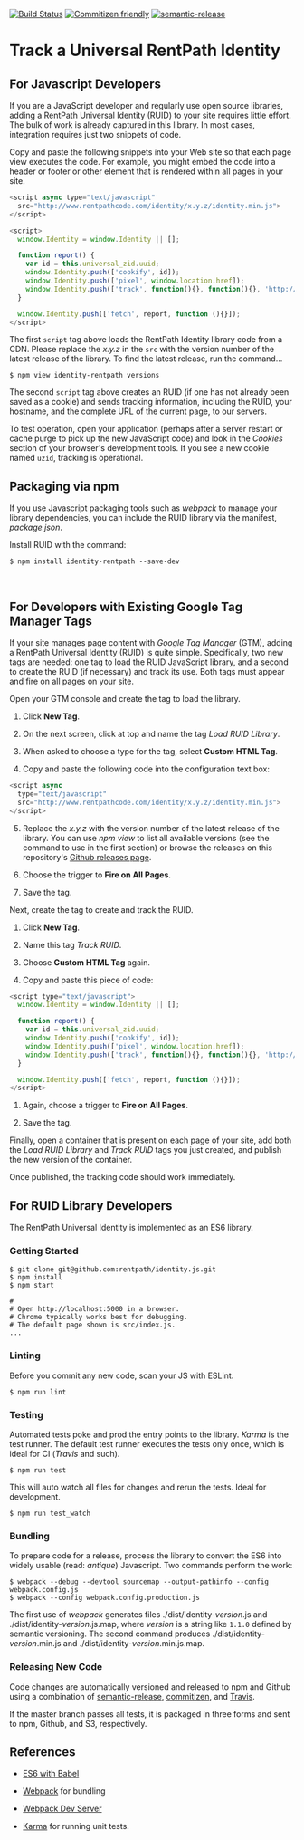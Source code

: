 [![Build Status](https://travis-ci.org/rentpath/identity.js.svg?branch=master)](https://travis-ci.org/rentpath/identity.js) [![Commitizen friendly](https://img.shields.io/badge/commitizen-friendly-brightgreen.svg)](http://commitizen.github.io/cz-cli/) [![semantic-release](https://img.shields.io/badge/%20%20%F0%9F%93%A6%F0%9F%9A%80-semantic--release-e10079.svg?style=plastic)](https://github.com/semantic-release/semantic-release)


Track a Universal RentPath Identity
===================================

For Javascript Developers
-------------------------

If you are a JavaScript developer and regularly use open source libraries,
adding a RentPath Universal Identity (RUID) to your site requires little effort.
The bulk of work is already captured in this library. In most cases, integration
requires just two snippets of code.

Copy and paste the following snippets into your Web site so that each page view
executes the code. For example, you might embed the code into a header or footer
or other element that is rendered within all pages in your site.

~~~~~~~~~~~~~~~~~~~~~~~~~~~~~~~~~~~~~~~~~~~~~~~~~~~~~~~~~~~~~~~~~~~~~ javascript
<script async type="text/javascript"
  src="http://www.rentpathcode.com/identity/x.y.z/identity.min.js">
</script>

<script>
  window.Identity = window.Identity || [];

  function report() {
    var id = this.universal_zid.uuid;
    window.Identity.push(['cookify', id]);
    window.Identity.push(['pixel', window.location.href]);
    window.Identity.push(['track', function(){}, function(){}, 'http://identity.rentpathservices.com']);
  }

  window.Identity.push(['fetch', report, function (){}]);
</script>
~~~~~~~~~~~~~~~~~~~~~~~~~~~~~~~~~~~~~~~~~~~~~~~~~~~~~~~~~~~~~~~~~~~~~~~~~~~~~~~~

The first `script` tag above loads the RentPath Identity library code from a CDN.
Please replace the _x.y.z_ in the `src` with the version number of the
latest release of the library. To find the latest release, run the command...

~~~~~~~~~~~~~~~~~~~~~~~~~~~~~~~~~~~~~~~~~~~~~~~~~~~~~~~~~~~~~~~~~~~~~~~~~~~~~~~~
$ npm view identity-rentpath versions
~~~~~~~~~~~~~~~~~~~~~~~~~~~~~~~~~~~~~~~~~~~~~~~~~~~~~~~~~~~~~~~~~~~~~~~~~~~~~~~~


The second `script` tag above creates an RUID (if one has not already been saved as
a cookie) and sends tracking information, including the RUID, your hostname, and
the complete URL of the current page, to our servers.

To test operation, open your application (perhaps after a server restart or
cache purge to pick up the new JavaScript code) and look in the *Cookies*
section of your browser's development tools. If you see a new cookie named
`uzid`, tracking is operational.

Packaging via npm
-----------------

If you use Javascript packaging tools such as *webpack* to manage your library
dependencies, you can include the RUID library via the manifest, *package.json*.

Install RUID with the command:

~~~~~~~~~~~~~~~~~~~~~~~~~~~~~~~~~~~~~~~~~~~~~~~~~~~~~~~~~~~~~~~~~~~~~~~~~~~~~~~~
$ npm install identity-rentpath --save-dev
~~~~~~~~~~~~~~~~~~~~~~~~~~~~~~~~~~~~~~~~~~~~~~~~~~~~~~~~~~~~~~~~~~~~~~~~~~~~~~~~

 

For Developers with Existing Google Tag Manager Tags
----------------------------------------------------

If your site manages page content with *Google Tag Manager* (GTM), adding a
RentPath Universal Identity (RUID) is quite simple. Specifically, two new tags
are needed: one tag to load the RUID JavaScript library, and a second to create
the RUID (if necessary) and track its use. Both tags must appear and fire on all
pages on your site.

Open your GTM console and create the tag to load the library.

1.  Click **New Tag**.

2.  On the next screen, click at top and name the tag *Load RUID Library*.

3.  When asked to choose a type for the tag, select **Custom HTML Tag**.

4.  Copy and paste the following code into the configuration text box:

  ``` javascript
  <script async
    type="text/javascript"
    src="http://www.rentpathcode.com/identity/x.y.z/identity.min.js">
  </script>
  ```

5.  Replace the _x.y.z_ with the version number of the latest release of the library. You
    can use _npm view_ to list all available versions (see the command to use
    in the first section) or browse the releases on this
    repository's [Github releases page](https://github.com/rentpath/identity.js/releases).

6.  Choose the trigger to **Fire on All Pages**.

7.  Save the tag.


Next, create the tag to create and track the RUID.

1.  Click **New Tag**.

2.  Name this tag *Track RUID*.

3.  Choose **Custom HTML Tag** again.

4.  Copy and paste this piece of code:

  ``` javascript
  <script type="text/javascript">
    window.Identity = window.Identity || [];

    function report() {
      var id = this.universal_zid.uuid;
      window.Identity.push(['cookify', id]);
      window.Identity.push(['pixel', window.location.href]);
      window.Identity.push(['track', function(){}, function(){}, 'http://identity.rentpathservices.com']);
    }

    window.Identity.push(['fetch', report, function (){}]);
  </script>
  ```

1.  Again, choose a trigger to **Fire on All Pages**.

2.  Save the tag.

Finally, open a container that is present on each page of your site, add both
the *Load RUID Library* and *Track RUID* tags you just created, and publish the
new version of the container.

Once published, the tracking code should work immediately.

For RUID Library Developers
---------------------------

The RentPath Universal Identity is implemented as an ES6 library.

### Getting Started

~~~~~~~~~~~~~~~~~~~~~~~~~~~~~~~~~~~~~~~~~~~~~~~~~~~~~~~~~~~~~~~~~~~~~~~~~~~~~~~~
$ git clone git@github.com:rentpath/identity.js.git
$ npm install
$ npm start

#
# Open http://localhost:5000 in a browser.
# Chrome typically works best for debugging.
# The default page shown is src/index.js.
...
~~~~~~~~~~~~~~~~~~~~~~~~~~~~~~~~~~~~~~~~~~~~~~~~~~~~~~~~~~~~~~~~~~~~~~~~~~~~~~~~

### Linting

Before you commit any new code, scan your JS with ESLint.

~~~~~~~~~~~~~~~~~~~~~~~~~~~~~~~~~~~~~~~~~~~~~~~~~~~~~~~~~~~~~~~~~~~~~~~~~~~~~~~~
$ npm run lint
~~~~~~~~~~~~~~~~~~~~~~~~~~~~~~~~~~~~~~~~~~~~~~~~~~~~~~~~~~~~~~~~~~~~~~~~~~~~~~~~

### Testing

Automated tests poke and prod the entry points to the library. *Karma* is the
test runner. The default test runner executes the tests only once, which is
ideal for CI (*Travis* and such).

~~~~~~~~~~~~~~~~~~~~~~~~~~~~~~~~~~~~~~~~~~~~~~~~~~~~~~~~~~~~~~~~~~~~~~~~~~~~~~~~
$ npm run test
~~~~~~~~~~~~~~~~~~~~~~~~~~~~~~~~~~~~~~~~~~~~~~~~~~~~~~~~~~~~~~~~~~~~~~~~~~~~~~~~

This will auto watch all files for changes and rerun the tests. Ideal for
development.

~~~~~~~~~~~~~~~~~~~~~~~~~~~~~~~~~~~~~~~~~~~~~~~~~~~~~~~~~~~~~~~~~~~~~~~~~~~~~~~~
$ npm run test_watch
~~~~~~~~~~~~~~~~~~~~~~~~~~~~~~~~~~~~~~~~~~~~~~~~~~~~~~~~~~~~~~~~~~~~~~~~~~~~~~~~

### Bundling

To prepare code for a release, process the library to convert the ES6 into
widely usable (read: *antique*) Javascript. Two commands perform the work:

~~~~~~~~~~~~~~~~~~~~~~~~~~~~~~~~~~~~~~~~~~~~~~~~~~~~~~~~~~~~~~~~~~~~~~~~~~~~~~~~
$ webpack --debug --devtool sourcemap --output-pathinfo --config webpack.config.js
$ webpack --config webpack.config.production.js
~~~~~~~~~~~~~~~~~~~~~~~~~~~~~~~~~~~~~~~~~~~~~~~~~~~~~~~~~~~~~~~~~~~~~~~~~~~~~~~~

The first use of _webpack_ generates files ./dist/identity-_version_.js and
./dist/identity-_version_.js.map, where *version* is a
string like `1.1.0` defined by semantic versioning. The second command
produces ./dist/identity-_version_.min.js and ./dist/identity-_version_.min.js.map.



### Releasing New Code

Code changes are automatically versioned and released to npm and Github using a
combination of [semantic-release](https://github.com/semantic-release/semantic-release),
[commitizen](https://www.npmjs.com/package/commitizen), and
[Travis](https://travis-ci.org/rentpath/identity.js).

If the master branch passes all tests, it is packaged in three forms and sent to
npm, Github, and S3, respectively.


References
----------

-   [ES6 with Babel](<http://babeljs.io>)

-   [Webpack](<http://webpack.github.io>) for bundling

-   [Webpack Dev
    Server](<http://webpack.github.io/docs/webpack-dev-server.html>)

-   [Karma](<http://karma-runner.github.io/0.13/index.html>) for running unit
    tests.

